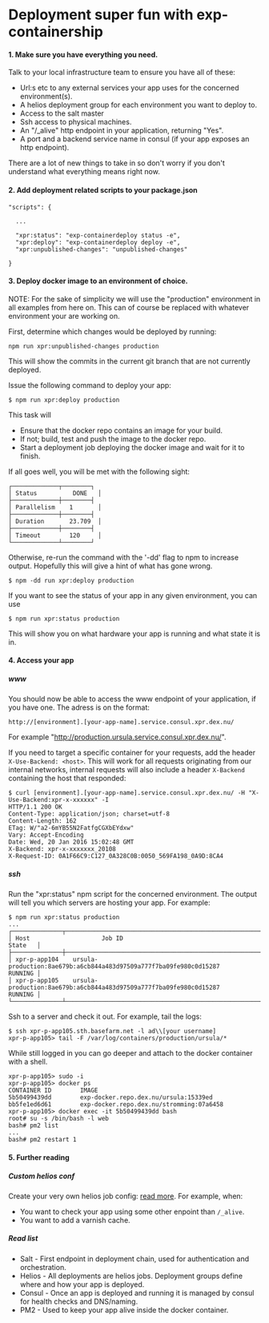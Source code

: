 # Deployment super fun with exp-containership

#### 1. Make sure you have everything you need.

Talk to your local infrastructure team to ensure you have all of these:

* Url:s etc to any external services your app uses for the concerned environment(s).
* A helios deployment group for each environment you want to deploy to. 
* Access to the salt master
* Ssh access to physical machines.
* An "/_alive" http endpoint in your application, returning "Yes".
* A port and a backend service name in consul (if your app exposes an http endpoint).

There are a lot of new things to take in so don't worry if you don't understand what everything means right now.

#### 2. Add deployment related scripts to your package.json

```
"scripts": {

  ...

  "xpr:status": "exp-containerdeploy status -e",
  "xpr:deploy": "exp-containerdeploy deploy -e",
  "xpr:unpublished-changes": "unpublished-changes"
  
}
```

#### 3. Deploy docker image to an environment of choice.

NOTE: For the sake of simplicity we will use the "production" environment in all examples from here on. This can of course be replaced with whatever environment your are working on.

First, determine which changes would be deployed by running:

```
npm run xpr:unpublished-changes production
```

This will show the commits in the current git branch that are not currently deployed.

Issue the following command to deploy your app:

```
$ npm run xpr:deploy production
```

This task will

* Ensure that the docker repo contains an image for your build. 
* If not; build, test and push the image to the docker repo.
* Start a deployment job deploying the docker image and wait for it to finish.

If all goes well, you will be met with the following sight:

```
┌─────────────┬────────┐
│ Status          DONE   │
├─────────────┼────────┤
│ Parallelism    1       │
├─────────────┼────────┤
│ Duration       23.709  │
├─────────────┼────────┤
│ Timeout        120     │
└─────────────┴────────┘
```

Otherwise, re-run the command with the '-dd' flag to npm to increase output. Hopefully this will give a hint of what has gone wrong.

```
$ npm -dd run xpr:deploy production
```

If you want to see the status of your app in any given environment, you can use

```
$ npm run xpr:status production
```

This will show you on what hardware your app is running and what state it is in. 

#### 4. Access your app

##### www

You should now be able to access the www endpoint of your application, if you have one. The adress is on the format: 
```
http://[environment].[your-app-name].service.consul.xpr.dex.nu/
```
For example "http://production.ursula.service.consul.xpr.dex.nu/".

If you need to target a specific container for your requests, add the header `X-Use-Backend: <host>`. This will work for all requests originating from our internal networks, internal requests will also include a header `X-Backend` containing the host that responded:
```
$ curl [environment].[your-app-name].service.consul.xpr.dex.nu/ -H "X-Use-Backend:xpr-x-xxxxxx" -I
HTTP/1.1 200 OK
Content-Type: application/json; charset=utf-8
Content-Length: 162
ETag: W/"a2-6mYB55N2FatfgCGXbEYdxw"
Vary: Accept-Encoding
Date: Wed, 20 Jan 2016 15:02:48 GMT
X-Backend: xpr-x-xxxxxxx_20108
X-Request-ID: 0A1F66C9:C127_0A328C0B:0050_569FA198_0A9D:8CA4
```

##### ssh

Run the "xpr:status" npm script for the concerned environment. The output will tell you which servers are hosting your app.
For example:
```
$ npm run xpr:status production
...
┌──────────────┬────────────────────────────────────────────────────────────────────┬─────────┐
│ Host                    Job ID                                                               State   │
├──────────────┼────────────────────────────────────────────────────────────────────┼─────────┤
│ xpr-p-app104    ursula-production:8ae679b:a6cb844a483d97509a777f7ba09fe980c0d15287           RUNNING │
│ xpr-p-app105    ursula-production:8ae679b:a6cb844a483d97509a777f7ba09fe980c0d15287           RUNNING │
└──────────────┴────────────────────────────────────────────────────────────────────┴─────────┘
```

Ssh to a server and check it out. For example, tail the logs: 
```
$ ssh xpr-p-app105.sth.basefarm.net -l ad\\[your username]
xpr-p-app105> tail -F /var/log/containers/production/ursula/*
```

While still logged in you can go deeper and attach to the docker container with a shell.
```
xpr-p-app105> sudo -i
xpr-p-app105> docker ps 
CONTAINER ID        IMAGE                                               
5b50499439dd        exp-docker.repo.dex.nu/ursula:15339ed         
bb5fe1ed6d61        exp-docker.repo.dex.nu/stromming:07a6458
xpr-p-app105> docker exec -it 5b50499439dd bash
root# su -s /bin/bash -l web
bash# pm2 list
...
bash# pm2 restart 1
```

#### 5. Further reading

##### Custom helios conf

Create your very own helios job config: [read more](README.md#helios-job-file-optional). For example, when:
* You want to check your app using some other enpoint than `/_alive`.
* You want to add a varnish cache.

##### Read list

* Salt - First endpoint in deployment chain, used for authentication and orchestration.
* Helios - All deployments are helios jobs. Deployment groups define where and how your app is deployed. 
* Consul - Once an app is deployed and running it is managed by consul for health checks and DNS/naming.
* PM2 - Used to keep your app alive inside the docker container.
